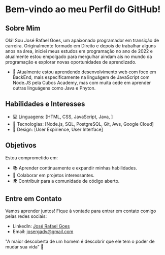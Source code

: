 

# Bem-vindo ao meu Perfil do GitHub!

## Sobre Mim

Olá! Sou José Rafael Goes, um apaixonado programador em transição de carreira. Originalmente formado em Direito e depois de trabalhar alguns anos na área, iniciei meus estudos em programação no ano de 2022 e atualmente estou empolgado para mergulhar aindam ais no mundo da programação e explorar novas oportunidades de aprendizado.

- 🌱 Atualmente estou aprendendo desenvolvimento web com foco em BackEnd, mais especificamente na linguágem de JavaScript com Node.JS pela Cubos Academy, mas com muita cede em aprender outras linguágens como Java e Phyton.

## Habilidades e Interesses

- 💻 Linguagens: [HTML, CSS, JavaScript, Java, ]
- 🚀 Tecnologias: [Node.js, SQL, PostgreSQL, Git, Aws, Google Cloud]
- 🎨 Design: [User Expirience, User Interface]

## Objetivos

Estou comprometido em:

- 📚 Aprender continuamente e expandir minhas habilidades.
- 🤝 Colaborar em projetos interessantes.
- 🌍 Contribuir para a comunidade de código aberto.

## Entre em Contato

Vamos aprender juntos! Fique à vontade para entrar em contato comigo pelas redes sociais:

- LinkedIn: [José Rafael Goes](https://www.linkedin.com/in/jos%C3%A9-rafael-goes-388613164/)
- Email: josergadv@gmail.com

"A maior descoberta de um homem é descobrir que ele tem o poder de mudar sua vida" 🚀
